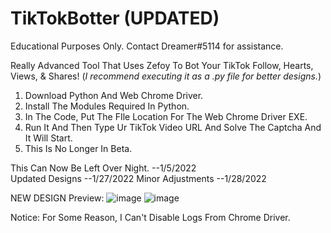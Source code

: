 # TikTokBotter (UPDATED)
Educational Purposes Only. Contact Dreamer#5114 for assistance.

Really Advanced Tool That Uses Zefoy To Bot Your TikTok Follow, Hearts, Views, & Shares!
(*I recommend executing it as a .py file for better designs.*)
1. Download Python And Web Chrome Driver.
2. Install The Modules Required In Python.
3. In The Code, Put The FIle Location For The Web Chrome Driver EXE.
4. Run It And Then Type Ur TikTok Video URL And Solve The Captcha And It Will Start.
5. This Is No Longer In Beta.


This Can Now Be Left Over Night. --1/5/2022\
Updated Designs --1/27/2022
Minor Adjustments --1/28/2022

NEW DESIGN Preview:
![image](https://user-images.githubusercontent.com/80835991/151470963-9894414f-7a9c-426b-9655-8c2eb487345c.png)
![image](https://user-images.githubusercontent.com/80835991/151471002-d62682bc-f1b9-4c04-ae37-a69a88bbb496.png)

Notice: For Some Reason, I Can't Disable Logs From Chrome Driver.
